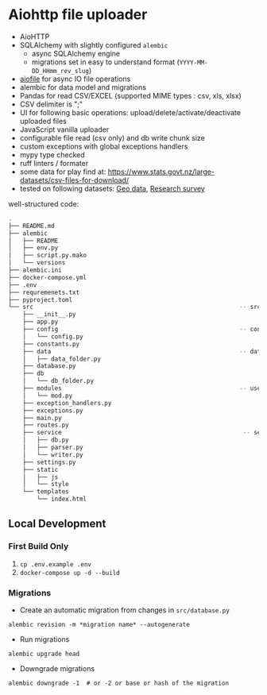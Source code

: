 # Aiohttp file uploader

- AioHTTP
- SQLAlchemy with slightly configured `alembic`
    - async SQLAlchemy engine
    - migrations set in easy to understand format (`YYYY-MM-DD_HHmm_rev_slug`)
- [aiofile](https://pypi.org/project/aiofile/) for async IO file operations
- alembic for data model and migrations
- Pandas for read CSV/EXCEL (supported MIME types : csv, xls, xlsx)
- CSV delimiter is ";"
- UI for following basic operations: upload/delete/activate/deactivate uploaded files
- JavaScript vanilla uploader
- configurable file read (csv only) and db write chunk size
- custom exceptions with global exceptions handlers
- mypy type checked
- ruff linters / formater
- some data for play find at: https://www.stats.govt.nz/large-datasets/csv-files-for-download/
- tested on following
  datasets: [Geo data](https://www.stats.govt.nz/assets/Uploads/New-Zealand-business-demography-statistics/New-Zealand-business-demography-statistics-At-February-2023/Download-data/geographic-units-by-industry-and-statistical-area-20002023-descending-order-.zip
  ), [Research survey](https://www.stats.govt.nz/assets/Uploads/Research-and-development-survey/Research-and-development-survey-2023/Download-data/research-and-development-survey-2023.csv)

well-structured code:

```bash
.
├── README.md
├── alembic
│   ├── README
│   ├── env.py
│   ├── script.py.mako
│   └── versions
├── alembic.ini
├── docker-compose.yml
├── .env
├── requremenets.txt
├── pyproject.toml
└── src                                                          -- src
    ├── __init__.py
    ├── app.py
    ├── config                                                   -- config folder
    │   └── config.py
    ├── constants.py
    ├── data                                                     -- data folder
    │   ├── data_folder.py
    ├── database.py
    ├── db
    │   └── db_folder.py
    ├── modules                                                  -- user class folder
    │   └── mod.py
    ├── exception_handlers.py                                    
    ├── exceptions.py
    ├── main.py
    ├── routes.py                                                 
    ├── service                                                   -- services
    │   ├── db.py
    │   ├── parser.py
    │   └── writer.py
    ├── settings.py
    ├── static
    │   ├── js
    │   └── style
    └── templates
        └── index.html

```

## Local Development

### First Build Only

1. `cp .env.example .env`
2. `docker-compose up -d --build`

### Migrations

- Create an automatic migration from changes in `src/database.py`

```shell
alembic revision -m *migration name* --autogenerate
```

- Run migrations

```shell
alembic upgrade head
```

- Downgrade migrations

```shell
alembic downgrade -1  # or -2 or base or hash of the migration
```